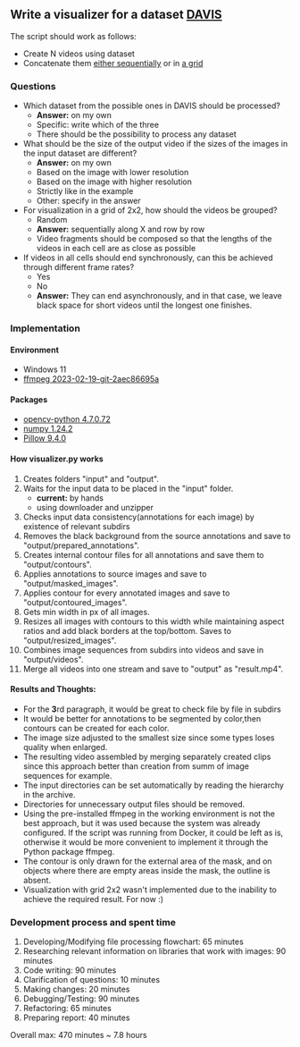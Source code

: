 ## Write a visualizer for a dataset <a href="https://davischallenge.org/">DAVIS</a>
The script should work as follows:
 - Create N videos using dataset
 - Concatenate them <a href="https://davischallenge.org/images/DAVIS-2017-TrainVal.mp4">either sequentially</a> or in <a href="https://davischallenge.org/images/teaser/montage-2017.jpg">a grid</a>

### Questions
 - Which dataset from the possible ones in DAVIS should be processed?
   - **Answer:** on my own
   - Specific: write which of the three
   - There should be the possibility to process any dataset
 - What should be the size of the output video if the sizes of the images in the input dataset are different?
   - **Answer:** on my own
   - Based on the image with lower resolution
   - Based on the image with higher resolution
   - Strictly like in the example
   - Other: specify in the answer
 - For visualization in a grid of 2x2, how should the videos be grouped?
   - Random
   - **Answer:** sequentially along X and row by row
   - Video fragments should be composed so that the lengths of the videos in each cell are as close as possible
 - If videos in all cells should end synchronously, can this be achieved through different frame rates?
   - Yes
   - No
   - **Answer:** They can end asynchronously, and in that case, we leave black space for short videos until the longest one finishes.

### Implementation

#### Environment
 - Windows 11
 - <a href="https://github.com/GyanD/codexffmpeg/releases/tag/2023-02-19-git-2aec86695a">ffmpeg 2023-02-19-git-2aec86695a<a>

#### Packages 
 - <a href="https://pypi.org/project/opencv-python/">opencv-python 4.7.0.72</a>
 - <a href="https://pypi.org/project/numpy/">numpy 1.24.2</a>
 - <a href="https://pypi.org/project/Pillow/">Pillow 9.4.0</a>

#### How visualizer.py works
1. Creates folders "input" and "output".
2. Waits for the input data to be placed in the "input" folder.
   * **current:** by hands 
   * using downloader and unzipper
3. Checks input data consistency(annotations for each image) by existence of relevant subdirs
4. Removes the black background from the source annotations and save to "output/prepared_annotations".
5. Creates internal contour files for all annotations and save them to "output/contours".
6. Applies annotations to source images and save to "output/masked_images".
7. Applies contour for every annotated images and save to "output/contoured_images".
8. Gets min width in px of all images.
9. Resizes all images with contours to this width while maintaining aspect ratios and add black borders at the top/bottom. Saves to "output/resized_images".
10. Combines image sequences from subdirs into videos and save in "output/videos".
11. Merge all videos into one stream and save to "output" as "result.mp4".

#### Results and Thoughts:
* For the **3**rd paragraph, it would be great to check file by file in subdirs
* It would be better for annotations to be segmented by color,then contours can be created for each color.
* The image size adjusted to the smallest size since some types loses quality when enlarged.
* The resulting video assembled by merging separately created clips 
since this approach better than creation from summ of image sequences for example.
* The input directories can be set automatically by reading the hierarchy in the archive.
* Directories for unnecessary output files should be removed.
* Using the pre-installed ffmpeg in the working environment is not the best approach, but it was used because the system was already configured. If the script was running from Docker, it could be left as is, otherwise it would be more convenient to implement it through the Python package ffmpeg.
* The contour is only drawn for the external area of the mask, and on objects where there are empty areas inside the mask, the outline is absent.
* Visualization with grid 2x2 wasn't implemented due to the inability to achieve the required result. For now  :) 


### Development process and spent time
1. Developing/Modifying file processing flowchart: 65 minutes
2. Researching relevant information on libraries that work with images: 90 minutes
3. Code writing: 90 minutes
4. Clarification of questions: 10 minutes
5. Making changes: 20 minutes
6. Debugging/Testing: 90 minutes
7. Refactoring: 65 minutes
8. Preparing report: 40 minutes

Overall max: 470 minutes ~ 7.8 hours